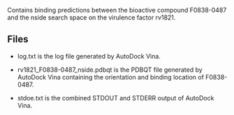Contains binding predictions between the bioactive compound F0838-0487 and the nside search space on the virulence factor rv1821.

## Files

- log.txt is the log file generated by AutoDock Vina.

- rv1821_F0838-0487_nside.pdbqt is the PDBQT file generated by AutoDock Vina containing the orientation and binding location of F0838-0487.

- stdoe.txt is the combined STDOUT and STDERR output of AutoDock Vina.

